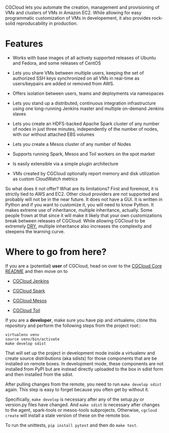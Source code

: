 CGCloud lets you automate the creation, management and provisioning of VMs and
clusters of VMs in Amazon EC2. While allowing for easy programmatic
customization of VMs in developement, it also provides rock-solid
reproducability in production.

Features
========

 * Works with base images of all actively supported releases of Ubuntu and
   Fedora, and some releases of CentOS
 
 * Lets you share VMs between multiple users, keeping the set of authorized SSH
   keys synchronized on all VMs in real-time as users/keypairs are added or
   removed from AWS.
 
 * Offers isolation between users, teams and deployments via namespaces
 
 * Lets you stand up a distributed, continuous integration infrastructure using
   one long-running Jenkins master and multiple on-demand Jenkins slaves
 
 * Lets you create an HDFS-backed Apache Spark cluster of any number of nodes
   in just three minutes, independently of the number of nodes, with our
   without attached EBS volumes
 
 * Lets you create a Mesos cluster of any number of Nodes
 
 * Supports running Spark, Mesos and Toil workers on the spot market
 
 * Is easily extensible via a simple plugin architecture
 
 * VMs created by CGCloud optionally report memory and disk utilization as 
   custom CloudWatch metrics
 
So what does it not offer? What are its limitations? First and foremost, it is
strictly tied to AWS and EC2. Other cloud providers are not supported and
probably will not be in the near future. It does not have a GUI. It is written
in Python and if you want to customize it, you will need to know Python. It
makes extreme use of inheritance, multiple inheritance, actually. Some people
frown at that since it will make it likely that your own customizations break
between releases of CGCloud. While allowing CGCloud to be extremely
[DRY](https://en.wikipedia.org/wiki/Don%27t_repeat_yourself), multiple
inheritance also increases the complexity and steepens the learning curve.

Where to go from here?
======================

If you are a (potential) **user** of CGCloud, head on over to the [CGCloud Core
README](core/README.rst) and then move on to

 * [CGCloud Jenkins](jenkins/README.rst)
 
 * [CGCloud Spark](spark/README.rst)
 
 * [CGCloud Mesos](mesos/README.rst)

 * [CGCloud Toil](toil/README.rst)

If you are a **developer**, make sure you have pip and virtualenv, clone this
repository and perform the following steps from the project root::

	virtualenv venv
	source venv/bin/activate
	make develop sdist

That will set up the project in development mode inside a virtualenv and create
source distributions (aka sdists) for those components that are be installed on
remote boxes. In development mode, these components are not installed from PyPI
but are instead directly uploaded to the box in sdist form and then installed
from the sdist.

After pulling changes from the remote, you need to run `make develop sdist` again.
This step is easy to forget because you often get by without it.

Specifically, `make develop` is necessary after any of the setup.py or
version.py files have changed. And `make sdist` is necessary after changes to
the agent, spark-tools or mesos-tools subprojects. Otherwise, `cgcloud create`
will install a stale version of these on the remote box.

To run the unittests, `pip install pytest` and then do `make test`.
